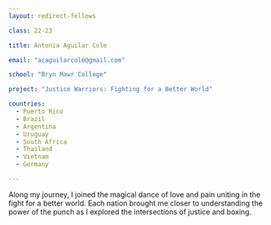 ```yaml
---
layout: redirect-fellows

class: 22-23

title: Antonia Aguilar Cole

email: "acaguilarcole@gmail.com"

school: "Bryn Mawr College"

project: "Justice Warriors: Fighting for a Better World"

countries:
  - Puerto Rico
  - Brazil
  - Argentina
  - Uruguay
  - South Africa
  - Thailand
  - Vietnam
  - Germany

---
```


Along my journey, I joined the magical dance of love and pain uniting in the fight for a better world. Each nation brought me closer to understanding the power of the punch as I explored the intersections of justice and boxing.
